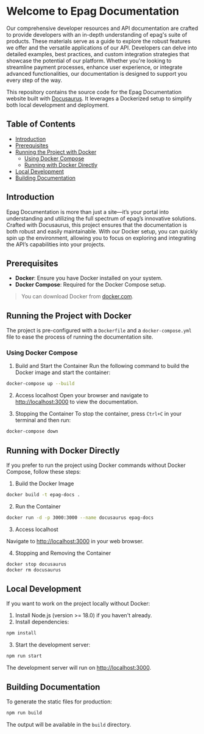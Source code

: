 # Welcome to **Epag Documentation**

Our comprehensive developer resources and API documentation are crafted to provide developers with an in-depth understanding of epag's suite of products. These materials serve as a guide to explore the robust features we offer and the versatile applications of our API. Developers can delve into detailed examples, best practices, and custom integration strategies that showcase the potential of our platform. Whether you're looking to streamline payment processes, enhance user experience, or integrate advanced functionalities, our documentation is designed to support you every step of the way.

This repository contains the source code for the Epag Documentation website built with [Docusaurus](https://docusaurus.io/). It leverages a Dockerized setup to simplify both local development and deployment.

## Table of Contents

- [Introduction](#introduction)
- [Prerequisites](#prerequisites)
- [Running the Project with Docker](#running-the-project-with-docker)
  - [Using Docker Compose](#using-docker-compose)
  - [Running with Docker Directly](#running-with-docker-directly)
- [Local Development](#local-development)
- [Building Documentation](#building-documentation)

## Introduction

Epag Documentation is more than just a site—it’s your portal into understanding and utilizing the full spectrum of epag’s innovative solutions. Crafted with Docusaurus, this project ensures that the documentation is both robust and easily maintainable. With our Docker setup, you can quickly spin up the environment, allowing you to focus on exploring and integrating the API’s capabilities into your projects.

## Prerequisites

- **Docker**: Ensure you have Docker installed on your system.
- **Docker Compose**: Required for the Docker Compose setup.

> You can download Docker from [docker.com](https://www.docker.com/).

## Running the Project with Docker

The project is pre-configured with a `Dockerfile` and a `docker-compose.yml` file to ease the process of running the documentation site.

### Using Docker Compose

1. Build and Start the Container
Run the following command to build the Docker image and start the container:

```bash
docker-compose up --build
```

2. Access localhost
Open your browser and navigate to [http://localhost:3000](http://localhost:3000) to view the documentation.

3. Stopping the Container
To stop the container, press `Ctrl+C` in your terminal and then run:

```bash
docker-compose down
```

## Running with Docker Directly

If you prefer to run the project using Docker commands without Docker Compose, follow these steps:

1. Build the Docker Image

```bash
docker build -t epag-docs .
```

2. Run the Container
```bash
docker run -d -p 3000:3000 --name docusaurus epag-docs
```

3. Access localhost

Navigate to [http://localhost:3000](http://localhost:3000) in your web browser.

4. Stopping and Removing the Container
```bash
docker stop docusaurus
docker rm docusaurus
```

## Local Development

If you want to work on the project locally without Docker:

1. Install Node.js (version >= 18.0) if you haven't already.
2. Install dependencies:
```bash
npm install
```
3. Start the development server:
```bash
npm run start
```

The development server will run on [http://localhost:3000](http://localhost:3000).

## Building Documentation

To generate the static files for production:
```bash
npm run build
```
The output will be available in the `build` directory.